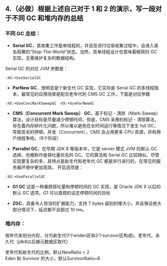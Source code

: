
## 4.（必做）根据上述自己对于 1 和 2 的演示，写一段对于不同 GC 和堆内存的总结



### 不同 GC 总结：

* **Serial GC**，其收集工作是单线程的，并且在进行垃圾收集过程中，会进入臭名昭著的“Stop-The-World”状态。当然，其单线程设计也意味着精简的 GC 实现，无需维护复杂的数据结构。

Serial GC 的对应 JVM 参数是：
```
-XX:+UseSerialGC
```
* **ParNew GC**，很明显是个新生代 GC 实现，它实际是 Serial GC 的多线程版本，最常见的应用场景是配合老年代的 CMS GC 工作，下面是对应参数
```
-XX:+UseConcMarkSweepGC -XX:+UseParNewGC
```
* **CMS（Concurrent Mark Sweep） GC**，基于标记 - 清除（Mark-Sweep）算法，设计目标是尽量减少停顿时间，但是，CMS 采用的标记 - 清除算法，存在着内存碎片化问题，所以难以避免在长时间运行等情况下发生 full GC，导致恶劣的停顿。并发（Concurrent），CMS 会占用更多 CPU 资源，并和用户线程争抢。（6个阶段）

* **Parrallel GC**，在早期 JDK 8 等版本中，它是 server 模式 JVM 的默认 GC 选择，也被称作是吞吐量优先的 GC。它的算法和 Serial GC 比较相似，尽管实现要复杂的多，其特点是新生代和老年代 GC 都是并行进行的，在常见的服务器环境中更加高效。
开启选项是：
```
-XX:+UseParallelGC
```

* **G1 GC** 这是一种兼顾吞吐量和停顿时间的 GC 实现，是 Oracle JDK 9 以后的默认 GC 选项。G1 可以直观的设定停顿时间的目标


* **ZGC**，具备令人惊讶的扩展能力，支持 T bytes 级别的堆大小，并且保证绝大部分情况下，延迟都不会超过 10 ms。



### 堆内存：

按年代来划分内存，分为新生代(1个enden区和2个survivor区构成)、老年代、永久代（jdk8以后被元数据区取代）

老年代和新生代的比例，默认NewRatio = 2    
Eden 和 Survivor 的大小，默认SurvivorRatio=8   
